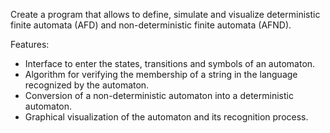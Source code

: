 Create a program that allows to define, simulate and visualize deterministic finite automata (AFD) and non-deterministic finite automata (AFND).

Features:
- Interface to enter the states, transitions and symbols of an automaton.
- Algorithm for verifying the membership of a string in the language recognized by the automaton.
- Conversion of a non-deterministic automaton into a deterministic automaton.
- Graphical visualization of the automaton and its recognition process.
